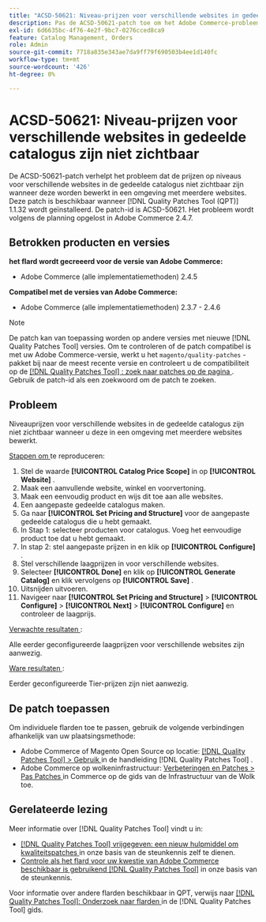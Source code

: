 ```yaml
---
title: "ACSD-50621: Niveau-prijzen voor verschillende websites in gedeelde catalogus zijn niet zichtbaar"
description: Pas de ACSD-50621-patch toe om het Adobe Commerce-probleem op te lossen, waarbij de prijzen op niveaus voor verschillende websites in de gedeelde catalogus niet zichtbaar zijn wanneer u ze bewerkt in een omgeving met meerdere websites.
exl-id: 6d6635bc-4f76-4e2f-9bc7-0276cced8ca9
feature: Catalog Management, Orders
role: Admin
source-git-commit: 7718a835e343ae7da9ff79f690503b4ee1d140fc
workflow-type: tm+mt
source-wordcount: '426'
ht-degree: 0%

---
```


# ACSD-50621: Niveau-prijzen voor verschillende websites in gedeelde catalogus zijn niet zichtbaar

De ACSD-50621-patch verhelpt het probleem dat de prijzen op niveaus voor verschillende websites in de gedeelde catalogus niet zichtbaar zijn wanneer deze worden bewerkt in een omgeving met meerdere websites. Deze patch is beschikbaar wanneer [!DNL Quality Patches Tool (QPT)] 1.1.32 wordt geïnstalleerd. De patch-id is ACSD-50621. Het probleem wordt volgens de planning opgelost in Adobe Commerce 2.4.7.

## Betrokken producten en versies

**het flard wordt gecreeerd voor de versie van Adobe Commerce:**

* Adobe Commerce (alle implementatiemethoden) 2.4.5

**Compatibel met de versies van Adobe Commerce:**

* Adobe Commerce (alle implementatiemethoden) 2.3.7 - 2.4.6

>[!NOTE]
>
>De patch kan van toepassing worden op andere versies met nieuwe [!DNL Quality Patches Tool] versies. Om te controleren of de patch compatibel is met uw Adobe Commerce-versie, werkt u het `magento/quality-patches` -pakket bij naar de meest recente versie en controleert u de compatibiliteit op de [[!DNL Quality Patches Tool] : zoek naar patches op de pagina ](https://experienceleague.adobe.com/tools/commerce-quality-patches/index.html) . Gebruik de patch-id als een zoekwoord om de patch te zoeken.

## Probleem

Niveauprijzen voor verschillende websites in de gedeelde catalogus zijn niet zichtbaar wanneer u deze in een omgeving met meerdere websites bewerkt.

<u> Stappen om </u> te reproduceren:

1. Stel de waarde **[!UICONTROL Catalog Price Scope]** in op **[!UICONTROL Website]** .
1. Maak een aanvullende website, winkel en voorvertoning.
1. Maak een eenvoudig product en wijs dit toe aan alle websites.
1. Een aangepaste gedeelde catalogus maken.
1. Ga naar **[!UICONTROL Set Pricing and Structure]** voor de aangepaste gedeelde catalogus die u hebt gemaakt.
1. In Stap 1: selecteer producten voor catalogus. Voeg het eenvoudige product toe dat u hebt gemaakt.
1. In stap 2: stel aangepaste prijzen in en klik op **[!UICONTROL Configure]** .
1. Stel verschillende laagprijzen in voor verschillende websites.
1. Selecteer **[!UICONTROL Done]** en klik op **[!UICONTROL Generate Catalog]** en klik vervolgens op **[!UICONTROL Save]** .
1. Uitsnijden uitvoeren.
1. Navigeer naar **[!UICONTROL Set Pricing and Structure]** > **[!UICONTROL Configure]** > **[!UICONTROL Next]** > **[!UICONTROL Configure]** en controleer de laagprijs.

<u> Verwachte resultaten </u>:

Alle eerder geconfigureerde laagprijzen voor verschillende websites zijn aanwezig.

<u> Ware resultaten </u>:

Eerder geconfigureerde Tier-prijzen zijn niet aanwezig.

## De patch toepassen

Om individuele flarden toe te passen, gebruik de volgende verbindingen afhankelijk van uw plaatsingsmethode:

* Adobe Commerce of Magento Open Source op locatie: [[!DNL Quality Patches Tool]  > Gebruik ](https://experienceleague.adobe.com/docs/commerce-operations/tools/quality-patches-tool/usage.html) in de handleiding [!DNL Quality Patches Tool] .
* Adobe Commerce op wolkeninfrastructuur: [ Verbeteringen en Patches > Pas Patches ](https://experienceleague.adobe.com/docs/commerce-cloud-service/user-guide/develop/upgrade/apply-patches.html) in Commerce op de gids van de Infrastructuur van de Wolk toe.

## Gerelateerde lezing

Meer informatie over [!DNL Quality Patches Tool] vindt u in:

* [[!DNL Quality Patches Tool]  vrijgegeven: een nieuw hulpmiddel om kwaliteitspatches ](/help/announcements/adobe-commerce-announcements/magento-quality-patches-released-new-tool-to-self-serve-quality-patches.md) in onze basis van de steunkennis zelf te dienen.
* [ Controle als het flard voor uw kwestie van Adobe Commerce beschikbaar is gebruikend  [!DNL Quality Patches Tool]](/help/support-tools/patches-available-in-qpt-tool/check-patch-for-magento-issue-with-magento-quality-patches.md) in onze basis van de steunkennis.

Voor informatie over andere flarden beschikbaar in QPT, verwijs naar [[!DNL Quality Patches Tool]: Onderzoek naar flarden ](https://experienceleague.adobe.com/tools/commerce-quality-patches/index.html) in de [!DNL Quality Patches Tool] gids.
